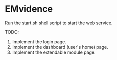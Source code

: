 # EMvidence

Run the start.sh shell script to start the web service.

TODO:

1. Implement the login page.
2. Implement the dashboard (user's home) page.
3. Implement the extendable module page.
